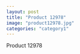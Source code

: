 ```yaml
---
layout: post
title: "Product 12978"
image: "product12978.jpg"
categories: "category1"
---
```

Product 12978
